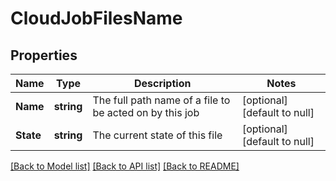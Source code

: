 # CloudJobFilesName

## Properties
Name | Type | Description | Notes
------------ | ------------- | ------------- | -------------
**Name** | **string** | The full path name of a file to be acted on by this job | [optional] [default to null]
**State** | **string** | The current state of this file | [optional] [default to null]

[[Back to Model list]](../README.md#documentation-for-models) [[Back to API list]](../README.md#documentation-for-api-endpoints) [[Back to README]](../README.md)


